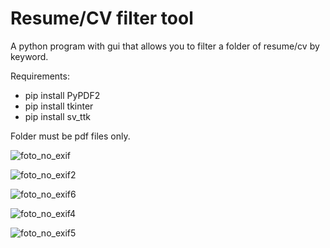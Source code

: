 # Resume/CV filter tool

A python program with gui that allows you to filter a folder of resume/cv by keyword.

Requirements:

- pip install PyPDF2
- pip install tkinter
- pip install sv_ttk

Folder must be pdf files only.

![foto_no_exif](https://user-images.githubusercontent.com/111251905/191748100-7f5479e8-c55b-4e2f-8138-578759954d6e.jpeg)

![foto_no_exif2](https://user-images.githubusercontent.com/111251905/191749339-73f24bed-2926-40aa-ada0-ca6b50a32ee7.jpeg)

![foto_no_exif6](https://user-images.githubusercontent.com/111251905/191749981-ac29eebe-ac63-4feb-8204-5d6757b81723.jpeg)

![foto_no_exif4](https://user-images.githubusercontent.com/111251905/191749487-bde123ee-b65b-48b5-bb4a-bf6526151ff4.jpeg)

![foto_no_exif5](https://user-images.githubusercontent.com/111251905/191749574-4a17543a-92c3-4974-b432-3bc54a4e53a9.jpeg)
